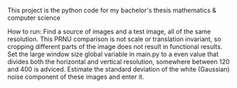 This project is the python code for my bachelor's thesis mathematics & computer science

How to run:
Find a source of images and a test image, all of the same resolution.
This PRNU comparison is not scale or translation invariant, so cropping different parts of the image does not result in functional results.
Set the large window size global variable in main.py to a even value that divides both the horizontal and vertical resolution, somewhere between 120 and 400 is adviced.
Estimate the standard deviation of the white (Gaussian) noise component of these images and enter it.
